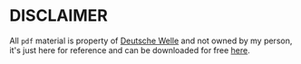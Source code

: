 # DISCLAIMER

All `pdf` material is property of [Deutsche Welle](https://www.dw.com) and not owned
by my person, it's just here for reference and can be downloaded for free [here](https://www.dw.com/es/aprender-alemán).